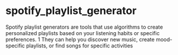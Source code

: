 # spotify_playlist_generator
Spotify playlist generators are tools that use algorithms to create personalized playlists based on your listening habits or specific preferences. 1  They can help you discover new music, create mood-specific playlists, or find songs for specific activities
